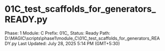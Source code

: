 # 01C_test_scaffolds_for_generators_READY.py

Phase: 1
Module: C
Prefix: 01C_
Status: Ready
Path: D:\MAGIC\scripts\phase1\module_C\01C_test_scaffolds_for_generators_READY.py
Last Updated: July 28, 2025 5:14 PM (GMT+5:30)
